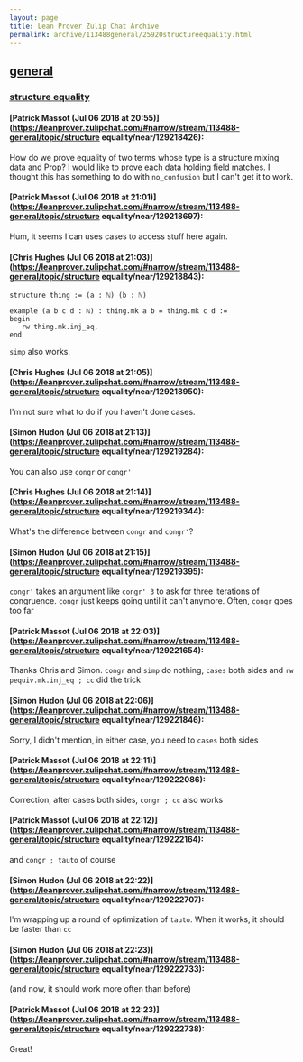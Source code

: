 ```yaml
---
layout: page
title: Lean Prover Zulip Chat Archive 
permalink: archive/113488general/25920structureequality.html
---
```


## [general](index.html)
### [structure equality](25920structureequality.html)

#### [Patrick Massot (Jul 06 2018 at 20:55)](https://leanprover.zulipchat.com/#narrow/stream/113488-general/topic/structure equality/near/129218426):
How do we prove equality of two terms whose type is a structure mixing data and Prop? I would like to prove each data holding field matches. I thought this has something to do with `no_confusion` but I can't get it to work.

#### [Patrick Massot (Jul 06 2018 at 21:01)](https://leanprover.zulipchat.com/#narrow/stream/113488-general/topic/structure equality/near/129218697):
Hum, it seems I can uses cases to access stuff here again.

#### [Chris Hughes (Jul 06 2018 at 21:03)](https://leanprover.zulipchat.com/#narrow/stream/113488-general/topic/structure equality/near/129218843):
```lean
structure thing := (a : ℕ) (b : ℕ) 

example (a b c d : ℕ) : thing.mk a b = thing.mk c d :=
begin
   rw thing.mk.inj_eq,
end
```

`simp` also works.

#### [Chris Hughes (Jul 06 2018 at 21:05)](https://leanprover.zulipchat.com/#narrow/stream/113488-general/topic/structure equality/near/129218950):
I'm not sure what to do if you haven't done cases.

#### [Simon Hudon (Jul 06 2018 at 21:13)](https://leanprover.zulipchat.com/#narrow/stream/113488-general/topic/structure equality/near/129219284):
You can also use `congr` or `congr'`

#### [Chris Hughes (Jul 06 2018 at 21:14)](https://leanprover.zulipchat.com/#narrow/stream/113488-general/topic/structure equality/near/129219344):
What's the difference between `congr` and `congr'`?

#### [Simon Hudon (Jul 06 2018 at 21:15)](https://leanprover.zulipchat.com/#narrow/stream/113488-general/topic/structure equality/near/129219395):
`congr'` takes an argument like `congr' 3` to ask for three iterations of congruence. `congr` just keeps going until it can't anymore. Often, `congr` goes too far

#### [Patrick Massot (Jul 06 2018 at 22:03)](https://leanprover.zulipchat.com/#narrow/stream/113488-general/topic/structure equality/near/129221654):
Thanks Chris and Simon. `congr` and `simp` do nothing, `cases` both sides and `rw pequiv.mk.inj_eq ; cc` did the trick

#### [Simon Hudon (Jul 06 2018 at 22:06)](https://leanprover.zulipchat.com/#narrow/stream/113488-general/topic/structure equality/near/129221846):
Sorry, I didn't mention, in either case, you need to `cases` both sides

#### [Patrick Massot (Jul 06 2018 at 22:11)](https://leanprover.zulipchat.com/#narrow/stream/113488-general/topic/structure equality/near/129222086):
Correction, after cases both sides, `congr ; cc` also works

#### [Patrick Massot (Jul 06 2018 at 22:12)](https://leanprover.zulipchat.com/#narrow/stream/113488-general/topic/structure equality/near/129222164):
and `congr ; tauto` of course

#### [Simon Hudon (Jul 06 2018 at 22:22)](https://leanprover.zulipchat.com/#narrow/stream/113488-general/topic/structure equality/near/129222707):
I'm wrapping up a round of optimization of `tauto`. When it works, it should be faster than `cc`

#### [Simon Hudon (Jul 06 2018 at 22:23)](https://leanprover.zulipchat.com/#narrow/stream/113488-general/topic/structure equality/near/129222733):
(and now, it should work more often than before)

#### [Patrick Massot (Jul 06 2018 at 22:23)](https://leanprover.zulipchat.com/#narrow/stream/113488-general/topic/structure equality/near/129222738):
Great!

